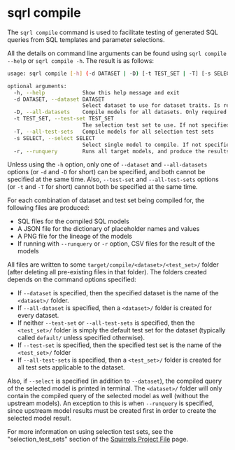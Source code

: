# sqrl compile

The `sqrl compile` command is used to facilitate testing of generated SQL queries from SQL templates and parameter selections.

All the details on command line arguments can be found using `sqrl compile --help` or `sqrl compile -h`. The result is as follows:

```bash
usage: sqrl compile [-h] (-d DATASET | -D) [-t TEST_SET | -T] [-s SELECT] [-r]

optional arguments:
  -h, --help            Show this help message and exit
  -d DATASET, --dataset DATASET
                        Select dataset to use for dataset traits. Is required, unless using --all-datasets
  -D, --all-datasets    Compile models for all datasets. Only required if --dataset is not specified
  -t TEST_SET, --test-set TEST_SET
                        The selection test set to use. If not specified, default selections are used, unless using --all-test-sets
  -T, --all-test-sets   Compile models for all selection test sets
  -s SELECT, --select SELECT
                        Select single model to compile. If not specified, all models for the dataset are compiled. Ignored if using --all-datasets    
  -r, --runquery        Runs all target models, and produce the results as csv files
```

Unless using the `-h` option, only one of `--dataset` and `--all-datasets` options (or `-d` and `-D` for short) can be specified, and both cannot be specified at the same time. Also, `--test-set` and `--all-test-sets` options (or `-t` and `-T` for short) cannot both be specified at the same time.

For each combination of dataset and test set being compiled for, the following files are produced:
- SQL files for the compiled SQL models
- A JSON file for the dictionary of placeholder names and values
- A PNG file for the lineage of the models
- If running with `--runquery` or `-r` option, CSV files for the result of the models

All files are written to some `target/compile/<dataset>/<test_set>/` folder (after deleting all pre-existing files in that folder). The folders created depends on the command options specified:
- If `--dataset` is specified, then the specified dataset is the name of the `<dataset>/` folder.
- If `--all-dataset` is specified, then a `<dataset>/` folder is created for every dataset. 
- If neither `--test-set` or `--all-test-sets` is specified, then the `<test_set>/` folder is simply the default test set for the dataset (typically called `default/` unless specified otherwise).
- If `--test-set` is specified, then the specified test set is the name of the `<test_set>/` folder
- If `--all-test-sets` is specified, then a `<test_set>/` folder is created for all test sets applicable to the dataset.

Also, if `--select` is specified (in addition to `--dataset`), the compiled query of the selected model is printed in terminal. The `<dataset>/` folder will only contain the compiled query of the selected model as well (without the upstream models). An exception to this is when `--runquery` is specified, since upstream model results must be created first in order to create the selected model result.

For more information on using selection test sets, see the "selection_test_sets" section of the [Squirrels Project File](../../docs/topics/project-file) page.
